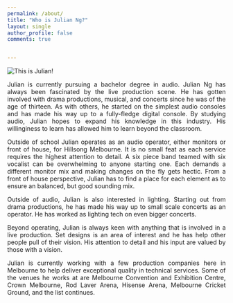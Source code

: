 ```yaml
---
permalink: /about/
title: "Who is Julian Ng?"
layout: single
author_profile: false
comments: true


---
```




![This is Julian!](/assets/images/main/About.png)
<style>
body {
text-align: justify}
</style>

Julian is currently pursuing a bachelor degree in audio. Julian Ng has always been fascinated by the live production scene. He has gotten involved with drama productions, musical, and concerts since he was of the age of thirteen. As with others, he started on the simplest audio consoles and has made his way up to a fully-fledge digital console. By studying audio, Julian hopes to expand his knowledge in this industry. His willinginess to learn has allowed him to learn beyond the classroom. 

Outside of school Julian operates as an audio operator, either monitors or front of house, for Hillsong Melbourne. It is no small feat as each service requires the highest attention to detail. A six piece band teamed with six vocalist can be overwhelming to anyone starting one. Each demands a different monitor mix and making changes on the fly gets hectic. From a front of house perspective, Julian has to find a place for each element as to ensure an balanced, but good sounding mix. 
			
			
Outside of audio, Julian is also interested in lighting. Starting out from drama productions, he has made his way up to small scale concerts as an operator. He has worked as lighting tech on even bigger concerts. 

Beyond operating, Julian is always keen with anything that is involved in a live production. Set designs is an area of interest and he has help other people pull of their vision. His attention to detail and his input are valued by those with a vision. 

Julian is currently working with a few production companies here in Melbourne to help deliver exceptional quality in technical services. Some of the venues he works at are Melbourne Convention and Exhibition Centre, Crown Melbourne, Rod Laver Arena, Hisense Arena, Melbourne Cricket Ground, and the list continues.

